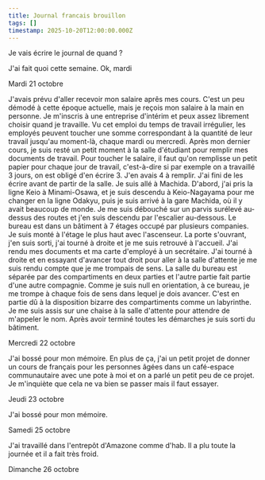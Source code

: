 ```yaml
---
title: Journal francais brouillon
tags: []
timestamp: 2025-10-20T12:00:00.000Z
---
```

Je vais écrire le journal de quand ?

J'ai fait quoi cette semaine. Ok, mardi

Mardi 21 octobre

J'avais prévu d'aller recevoir mon salaire aprês mes cours. C'est un peu démodé à cette époque actuelle, mais je reçois mon salaire à la main en personne. Je m'inscris à une entreprise d'intérim et peux assez librement choisir quand je travaille. Vu cet emploi du temps de travail irrégulier, les employés peuvent toucher une somme correspondant à la quantité de leur travail jusqu'au moment-là,  chaque mardi ou mercredi. Après mon dernier cours, je suis resté un petit moment à la salle d'étudiant pour remplir mes documents de travail. Pour toucher le salaire, il faut qu'on remplisse un petit papier pour chaque jour de travail, c'est-à-dire si par exemple on a travaillé 3 jours, on est obligé d'en écrire 3. J'en avais 4 à remplir. J'ai fini de les écrire avant de partir de la salle. Je suis allé à Machida. D'abord, j'ai pris la ligne Keio à Minami-Osawa, et je suis descendu à Keio-Nagayama pour me changer en la ligne Odakyu, puis je suis arrivé à la gare Machida, où il y avait beaucoup de monde. Je me suis débouché  sur un parvis surélevé au-dessus des routes et j'en suis descendu par l'escalier au-dessous. Le bureau est dans un bâtiment à 7 étages occupé par plusieurs companies. Je suis monté à l'étage le plus haut avec l'ascenseur. La porte s'ouvrant, j'en suis sorti, j'ai tourné à droite et je me suis retrouvé à l'accueil. J'ai rendu mes documents et ma carte d'employé à un secrétaire. J'ai tourné à droite et en essayant d'avancer tout droit pour aller à la salle d'attente je me suis rendu compte que je me trompais de sens. La salle du bureau est séparée par des compartiments en deux parties et l'autre partie fait partie d'une autre compagnie. Comme je suis null en orientation, à ce bureau, je me trompe à chaque fois de sens dans lequel je dois avancer. C'est en partie dû à la disposition bizarre des compartiments comme un labyrinthe. Je me suis assis sur une chaise à la salle d'attente pour attendre de m'appeler le nom. Après avoir terminé toutes les démarches je suis sorti du bâtiment.

Mercredi 22 octobre

J'ai bossé pour mon mémoire. En plus de ça, j'ai un petit projet de donner un cours de français pour les personnes âgées dans un café-espace communautaire avec une pote à moi et on a parlé un petit peu de ce projet. Je m'inquiète que cela ne va bien se passer mais il faut essayer.  

Jeudi 23 octobre

J'ai bossé pour mon mémoire.

Samedi 25 octobre

J'ai travaillé dans l'entrepôt d'Amazone comme d'hab. Il a plu toute la journée et il a fait très froid.

Dimanche 26 octobre

